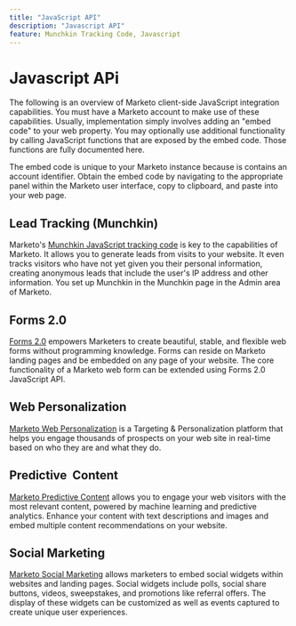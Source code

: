 ```yaml
---
title: "JavaScript API"
description: "Javascript API"
feature: Munchkin Tracking Code, Javascript
---
```


# Javascript APi

The following is an overview of Marketo client-side JavaScript integration capabilities. You must have a Marketo account to make use of these capabilities. Usually, implementation simply involves adding an "embed code" to your web property. You may optionally use additional functionality by calling JavaScript functions that are exposed by the embed code. Those functions are fully documented here.

The embed code is unique to your Marketo instance because is contains an account identifier. Obtain the embed code by navigating to the appropriate panel within the Marketo user interface, copy to clipboard, and paste into your web page.

## Lead Tracking (Munchkin)

Marketo's [Munchkin JavaScript tracking code](lead-tracking.md) is key to the capabilities of Marketo. It allows you to generate leads from visits to your website. It even tracks visitors who have not yet given you their personal information, creating anonymous leads that include the user's IP address and other information. You set up Munchkin in the Munchkin page in the Admin area of Marketo.

## Forms 2.0

[Forms 2.0](forms-api-reference.md) empowers Marketers to create beautiful, stable, and flexible web forms without programming knowledge. Forms can reside on Marketo landing pages and be embedded on any page of your website. The core functionality of a Marketo web form can be extended using Forms 2.0 JavaScript API.

## Web Personalization

[Marketo Web Personalization](web-personalization.md) is a Targeting & Personalization platform that helps you engage thousands of prospects on your web site in real-time based on who they are and what they do.

## Predictive  Content

[Marketo Predictive Content](predictive-content.md) allows you to engage your web visitors with the most relevant content, powered by machine learning and predictive analytics. Enhance your content with text descriptions and images and embed multiple content recommendations on your website.

## Social Marketing

[Marketo Social Marketing](social.md) allows marketers to embed social widgets within websites and landing pages. Social widgets include polls, social share buttons, videos, sweepstakes, and promotions like referral offers. The display of these widgets can be customized as well as events captured to create unique user experiences.
